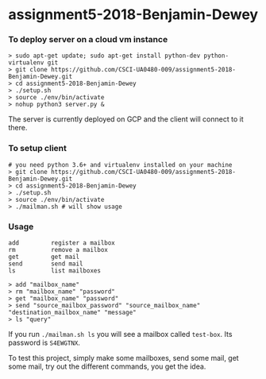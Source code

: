 # assignment5-2018-Benjamin-Dewey

### To deploy server on a cloud vm instance

```
> sudo apt-get update; sudo apt-get install python-dev python-virtualenv git
> git clone https://github.com/CSCI-UA0480-009/assignment5-2018-Benjamin-Dewey.git
> cd assignment5-2018-Benjamin-Dewey
> ./setup.sh
> source ./env/bin/activate
> nohup python3 server.py &
```

The server is currently deployed on GCP and the client will connect to it there.

### To setup client

```
# you need python 3.6+ and virtualenv installed on your machine
> git clone https://github.com/CSCI-UA0480-009/assignment5-2018-Benjamin-Dewey.git
> cd assignment5-2018-Benjamin-Dewey
> ./setup.sh
> source ./env/bin/activate
> ./mailman.sh # will show usage
```

### Usage
```
add         register a mailbox
rm          remove a mailbox
get         get mail
send        send mail
ls          list mailboxes

> add "mailbox_name"
> rm "mailbox_name" "password"
> get "mailbox_name" "password"
> send "source_mailbox_password" "source_mailbox_name" "destination_mailbox_name" "message"
> ls "query"
```

If you run `./mailman.sh ls` you will see a mailbox called `test-box`. Its password is `S4EWGTNX`.

To test this project, simply make some mailboxes, send some mail, get some mail, try out the different commands, you get the idea.
